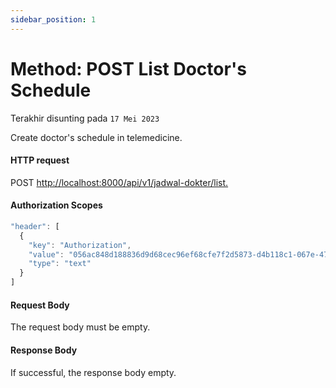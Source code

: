 ```yaml
---
sidebar_position: 1
---
```


# Method: POST List Doctor's Schedule
Terakhir disunting pada `17 Mei 2023`

Create doctor's schedule in telemedicine.

#### HTTP request

<div class="card mb-5">
  <div class="card-body">
    POST <a href="http://localhost:8000/api/v1/jadwal-dokter/list">http://localhost:8000/api/v1/jadwal-dokter/list.</a>
  </div>
</div>

#### Authorization Scopes

```js
"header": [
  {
    "key": "Authorization",
    "value": "056ac848d188836d9d68cec96ef68cfe7f2d5873-d4b118c1-067e-4799-8feb-11829affb353",
    "type": "text"
  }
]
```
#### Request Body

The request body must be empty.

#### Response Body
If successful, the response body empty.

